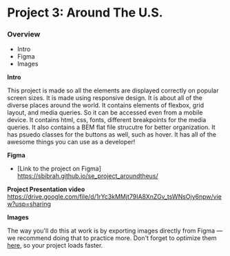 # Project 3: Around The U.S.

### Overview

- Intro
- Figma
- Images

**Intro**

This project is made so all the elements are displayed correctly on popular screen sizes. It is made using responsive design. It is about all of the diverse places around the world. It contains elements of flexbox, grid layout, and media queries. So it can be accessed even from a mobile device. It contains html, css, fonts, different breakpoints for the media queries. It also contains a BEM flat file strucutre for better organization. It has psuedo classes for the buttons as well, such as hover. It has all of the awesome things you can use as a developer!

**Figma**

- [Link to the project on Figma] https://sbibrah.github.io/se_project_aroundtheus/

**Project Presentation video**
https://drive.google.com/file/d/1rYc3kMMjt79IA8XnZGv_tsWNsOjy6npw/view?usp=sharing

**Images**

The way you'll do this at work is by exporting images directly from Figma — we recommend doing that to practice more. Don't forget to optimize them [here](https://tinypng.com/), so your project loads faster.
